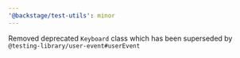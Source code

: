 ```yaml
---
'@backstage/test-utils': minor
---
```


Removed deprecated `Keyboard` class which has been superseded by `@testing-library/user-event#userEvent`
